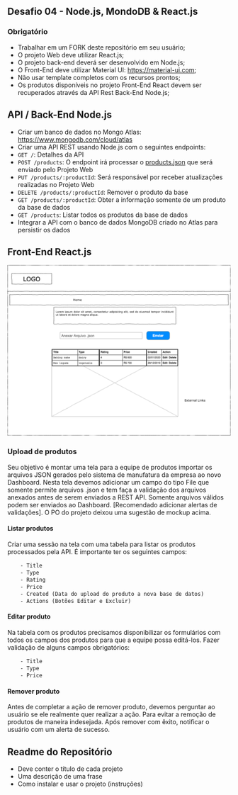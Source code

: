 ## Desafio 04 - Node.js, MondoDB & React.js
 
 
### Obrigatório
 
- Trabalhar em um FORK deste repositório em seu usuário;
- O projeto Web deve utilizar React.js;
- O projeto back-end deverá ser desenvolvido em Node.js;
- O Front-End deve utilizar Material UI: https://material-ui.com;
- Não usar template completos com os recursos prontos;
- Os produtos disponíveis no projeto Front-End React devem ser recuperados através da API Rest Back-End Node.js;
 
## API / Back-End Node.js
 
- Criar um banco de dados no Mongo Atlas: https://www.mongodb.com/cloud/atlas
- Criar uma API REST usando Node.js com o seguintes endpoints:
 - `GET /`: Detalhes da API
 - `POST /products`: O endpoint irá processar o [products.json](products.json) que será enviado pelo Projeto Web
 - `PUT /products/:productId`: Será responsável por receber atualizações realizadas no Projeto Web
 - `DELETE /products/:productId`: Remover o produto da base
 - `GET /products/:productId`: Obter a informação somente de um produto da base de dados
 - `GET /products`: Listar todos os produtos da base de dados
- Integrar a API com o banco de dados MongoDB criado no Atlas para persistir os dados
 
 
## Front-End React.js
 
![Home](assets/images/home.png)

### Upload de produtos
 
Seu objetivo é montar uma tela para a equipe de produtos importar os arquivos JSON gerados pelo sistema de manufatura da empresa ao novo Dashboard. 
Nesta tela devemos adicionar um campo do tipo File que somente permite arquivos .json e tem faça a validação dos arquivos anexados antes de serem enviados a REST API. 
Somente arquivos válidos podem ser enviados ao Dashboard. [Recomendado adicionar alertas de validações]. O PO do projeto deixou uma sugestão de mockup acima.


 
#### Listar produtos
 
Criar uma sessão na tela com uma tabela para listar os produtos processados pela API. É importante ter os seguintes campos:
 
        - Title
        - Type
        - Rating
        - Price
        - Created (Data do upload do produto a nova base de datos)
        - Actions (Botões Editar e Excluir)
 
#### Editar produto
 
Na tabela com os produtos precisamos disponibilizar os formulários com todos os campos dos produtos para que a equipe possa editá-los. 
Fazer validação de alguns campos obrigatórios:

        - Title
        - Type
        - Price
 
#### Remover produto
 
Antes de completar a ação de remover produto, devemos perguntar ao usuário se ele realmente 
quer realizar a ação. Para evitar a remoção de produtos de maneira indesejada. 
Após remover com êxito, notificar o usuário com um alerta de sucesso.
 

## Readme do Repositório
 
- Deve conter o título de cada projeto
- Uma descrição de uma frase
- Como instalar e usar o projeto (instruções)
 

